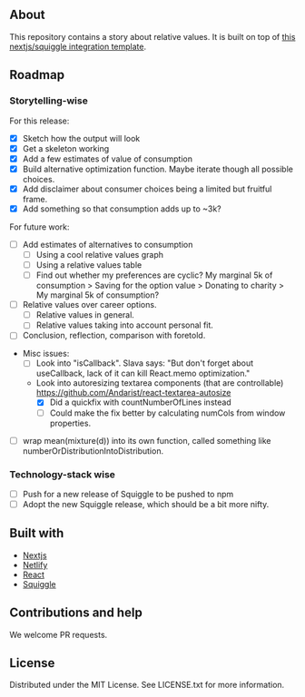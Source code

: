 ## About

This repository contains a story about relative values. It is built on top of [this nextjs/squiggle integration template](). 

## Roadmap

### Storytelling-wise

For this release:

- [x] Sketch how the output will look
- [x] Get a skeleton working
- [x] Add a few estimates of value of consumption
- [x] Build alternative optimization function. Maybe iterate though all possible choices.
- [x] Add disclaimer about consumer choices being a limited but fruitful frame. 
- [x] Add something so that consumption adds up to ~3k?

For future work:

- [ ] Add estimates of alternatives to consumption
  - [ ] Using a cool relative values graph
  - [ ] Using a relative values table
  - [ ] Find out whether my preferences are cyclic? My marginal 5k of consumption > Saving for the option value > Donating to charity > My marginal 5k of consumption?
- [ ] Relative values over career options.
  - [ ] Relative values in general.
  - [ ] Relative values taking into account personal fit.
- [ ] Conclusion, reflection, comparison with foretold.
- Misc issues:
  - [ ] Look into "isCallback". Slava says: "But don't forget about useCallback, lack of it can kill React.memo optimization."
  - Look into autoresizing textarea components (that are controllable) <https://github.com/Andarist/react-textarea-autosize>
    - [x] Did a quickfix with countNumberOfLines instead
    - [ ] Could make the fix better by calculating numCols from window properties. 
- [ ] wrap mean(mixture(d)) into its own function, called something like numberOrDistributionIntoDistribution. 

### Technology-stack wise

- [ ] Push for a new release of Squiggle to be pushed to npm
- [ ] Adopt the new Squiggle release, which should be a bit more nifty.

## Built with

- [Nextjs](https://nextjs.org/)
- [Netlify](https://github.com/netlify/netlify-plugin-nextjs/#readme)
- [React](https://reactjs.org/)
- [Squiggle](https://www.squiggle-language.com/)


## Contributions and help

We welcome PR requests.

## License

Distributed under the MIT License. See LICENSE.txt for more information.

